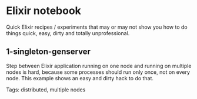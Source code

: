 # Elixir notebook

Quick Elixir recipes / experiments that may or may not show you how to do things
quick, easy, dirty and totally unprofessional.

## 1-singleton-genserver

Step between Elixir application running on one node and running on multiple nodes
is hard, because some processes should run only once, not on every node. This example
shows an easy and dirty hack to do that.

Tags: distributed, multiple nodes
